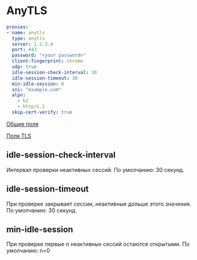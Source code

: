 # AnyTLS

```{.yaml linenums="1"}
proxies:
- name: anytls
  type: anytls
  server: 1.2.3.4
  port: 443
  password: "<your password>"
  client-fingerprint: chrome
  udp: true
  idle-session-check-interval: 30
  idle-session-timeout: 30
  min-idle-session: 0
  sni: "example.com"
  alpn:
    - h2
    - http/1.1
  skip-cert-verify: true
```

[Общие поля](./index.md)

[Поля TLS](./tls.md)

## idle-session-check-interval

Интервал проверки неактивных сессий. По умолчанию: 30 секунд.

## idle-session-timeout

При проверке закрывает сессии, неактивные дольше этого значения. По умолчанию: 30 секунд.

## min-idle-session

При проверке первые n неактивных сессий остаются открытыми. По умолчанию: n=0 
